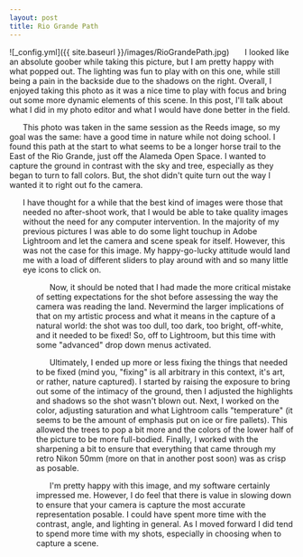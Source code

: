 ```yaml
---
layout: post
title: Rio Grande Path
---
```


![_config.yml]({{ site.baseurl }}/images/RioGrandePath.jpg)
&nbsp;&nbsp;&nbsp;&nbsp;&nbsp;&nbsp;I looked like an absolute goober while taking this picture, but I am pretty happy with what popped out. The lighting was fun to play with on this one, while still being a pain in the backside due to the shadows on the right. Overall, I enjoyed taking this photo as it was a nice time to play with focus and bring out some more dynamic elements of this scene. In this post, I'll talk about what I did in my photo editor and what I would have done better in the field. 

&nbsp;&nbsp;&nbsp;&nbsp;&nbsp;&nbsp;This photo was taken in the same session as the Reeds image, so my goal was the same: have a good time in nature while not doing school. I found this path at the start to what seems to be a longer horse trail to the East of the Rio Grande, just off the Alameda Open Space. I wanted to capture the ground in contrast with the sky and tree, especially as they began to turn to fall colors. But, the shot didn't quite turn out the way I wanted it to right out fo the camera. 
<ul>
I have thought for a while that the best kind of images were those that needed no after-shoot work, that I would be able to take quality images without the need for any computer intervention. In the majority of my previous pictures I was able to do some light touchup in Adobe Lightroom and let the camera and scene speak for itself. However, this was not the case for this image. My happy-go-lucky attitude would land me with a load of different sliders to play around with and so many little eye icons to click on. 
<ul>

&nbsp;&nbsp;&nbsp;&nbsp;&nbsp;&nbsp;Now, it should be noted that I had made the more critical mistake of setting expectations for the shot before assessing the way the camera was reading the land. Nevermind the larger implications of that on my artistic process and what it means in the capture of a natural world: the shot was too dull, too dark, too bright, off-white, and it needed to be fixed! So, off to Lightroom, but this time with some "advanced" drop down menus activated. 

&nbsp;&nbsp;&nbsp;&nbsp;&nbsp;&nbsp;Ultimately, I ended up more or less fixing the things that needed to be fixed (mind you, "fixing" is all arbitrary in this context, it's art, or rather, nature captured). I started by raising the exposure to bring out some of the intimacy of the ground, then I adjusted the highlights and shadows so the shot wasn't blown out. Next, I worked on the color, adjusting saturation and what Lightroom calls "temperature" (it seems to be the amount of emphasis put on ice or fire pallets). This allowed the trees to pop a bit more and the colors of the lower half of the picture to be more full-bodied. Finally, I worked with the sharpening a bit to ensure that everything that came through my retro Nikon 50mm (more on that in another post soon) was as crisp as posable. 

&nbsp;&nbsp;&nbsp;&nbsp;&nbsp;&nbsp;I'm pretty happy with this image, and my software certainly impressed me. However, I do feel that there is value in slowing down to ensure that your camera is capture the most accurate representation posable. I could have spent more time with the contrast, angle, and lighting in general. As I moved forward I did tend to spend more time with my shots, especially in choosing when to capture a scene. 
